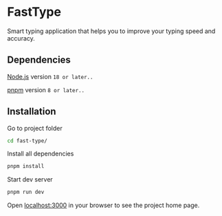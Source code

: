 # FastType

Smart typing application that helps you to improve your typing speed and accuracy.

## Dependencies

[Node.js](https://nodejs.org/en) version `18 or later..`

[pnpm](https://pnpm.io/installation) version `8 or later..`

## Installation

Go to project folder

```bash
cd fast-type/
```

Install all dependencies

```bash
pnpm install
```

Start dev server

```bash
pnpm run dev
```

Open [localhost:3000](http://localhost:3000) in your browser to see the project home page.
